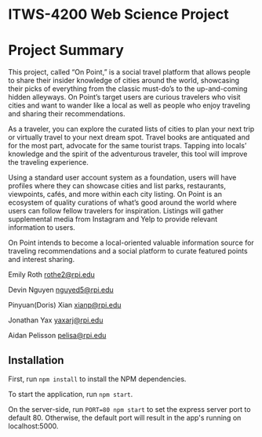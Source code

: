 # ITWS-4200 Web Science Project

# Project Summary
This project, called “On Point,” is a social travel platform that allows people to share their insider knowledge of cities around the world, showcasing their picks of everything from the classic must-do’s to the up-and-coming hidden alleyways.  On Point’s target users are curious travelers who visit cities and want to wander like a local as well as people who enjoy traveling and sharing their recommendations.

As a traveler, you can explore the curated lists of cities to plan your next trip or virtually travel to your next dream spot. Travel books are antiquated and for the most part, advocate for the same tourist traps. Tapping into locals’ knowledge and the spirit of the adventurous traveler, this tool will improve the traveling experience. 

Using a standard user account system as a foundation, users will have profiles where they can showcase cities and list parks, restaurants, viewpoints, cafés, and more within each city listing.  On Point is an ecosystem of quality curations of what’s good around the world where users can follow fellow travelers for inspiration.  Listings will gather supplemental media from Instagram and Yelp to provide relevant information to users.

On Point intends to become a local-oriented valuable information source for traveling recommendations and a social platform to curate featured points and interest sharing. 

Emily Roth
rothe2@rpi.edu

Devin Nguyen
nguyed5@rpi.edu

Pinyuan(Doris) Xian
xianp@rpi.edu

Jonathan Yax
yaxarj@rpi.edu

Aidan Pelisson
pelisa@rpi.edu

## Installation

First, run <code>npm install</code> to install the NPM dependencies.

To start the application, run <code>npm start</code>.

On the server-side, run <code>PORT=80 npm start</code> to set the express server port to default 80.  Otherwise, the default port will result in the app's running on localhost:5000.